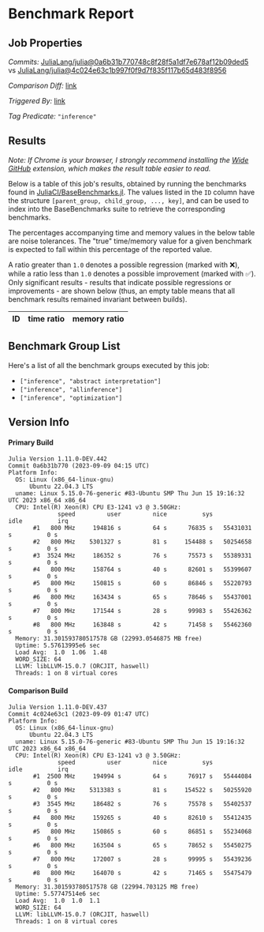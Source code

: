 # Benchmark Report

## Job Properties

*Commits:* [JuliaLang/julia@0a6b31b770748c8f28f5a1df7e678af12b09ded5](https://github.com/JuliaLang/julia/commit/0a6b31b770748c8f28f5a1df7e678af12b09ded5) vs [JuliaLang/julia@4c024e63c1b997f0f9d7f835f117b65d483f8956](https://github.com/JuliaLang/julia/commit/4c024e63c1b997f0f9d7f835f117b65d483f8956)

*Comparison Diff:* [link](https://github.com/JuliaLang/julia/compare/4c024e63c1b997f0f9d7f835f117b65d483f8956..0a6b31b770748c8f28f5a1df7e678af12b09ded5)

*Triggered By:* [link](https://github.com/JuliaLang/julia/pull/51238#issuecomment-1712408919)

*Tag Predicate:* `"inference"`

## Results

*Note: If Chrome is your browser, I strongly recommend installing the [Wide GitHub](https://chrome.google.com/webstore/detail/wide-github/kaalofacklcidaampbokdplbklpeldpj?hl=en)
extension, which makes the result table easier to read.*

Below is a table of this job's results, obtained by running the benchmarks found in
[JuliaCI/BaseBenchmarks.jl](https://github.com/JuliaCI/BaseBenchmarks.jl). The values
listed in the `ID` column have the structure `[parent_group, child_group, ..., key]`,
and can be used to index into the BaseBenchmarks suite to retrieve the corresponding
benchmarks.

The percentages accompanying time and memory values in the below table are noise tolerances. The "true"
time/memory value for a given benchmark is expected to fall within this percentage of the reported value.

A ratio greater than `1.0` denotes a possible regression (marked with :x:), while a ratio less
than `1.0` denotes a possible improvement (marked with :white_check_mark:). Only significant results - results
that indicate possible regressions or improvements - are shown below (thus, an empty table means that all
benchmark results remained invariant between builds).

| ID | time ratio | memory ratio |
|----|------------|--------------|

## Benchmark Group List

Here's a list of all the benchmark groups executed by this job:

- `["inference", "abstract interpretation"]`
- `["inference", "allinference"]`
- `["inference", "optimization"]`

## Version Info

#### Primary Build

```
Julia Version 1.11.0-DEV.442
Commit 0a6b31b770 (2023-09-09 04:15 UTC)
Platform Info:
  OS: Linux (x86_64-linux-gnu)
      Ubuntu 22.04.3 LTS
  uname: Linux 5.15.0-76-generic #83-Ubuntu SMP Thu Jun 15 19:16:32 UTC 2023 x86_64 x86_64
  CPU: Intel(R) Xeon(R) CPU E3-1241 v3 @ 3.50GHz: 
              speed         user         nice          sys         idle          irq
       #1   800 MHz     194816 s         64 s      76835 s   55431031 s          0 s
       #2   800 MHz    5301327 s         81 s     154488 s   50254658 s          0 s
       #3  3524 MHz     186352 s         76 s      75573 s   55389331 s          0 s
       #4   800 MHz     158764 s         40 s      82601 s   55399607 s          0 s
       #5   800 MHz     150815 s         60 s      86846 s   55220793 s          0 s
       #6   800 MHz     163434 s         65 s      78646 s   55437001 s          0 s
       #7   800 MHz     171544 s         28 s      99983 s   55426362 s          0 s
       #8   800 MHz     163848 s         42 s      71458 s   55462360 s          0 s
  Memory: 31.301593780517578 GB (22993.0546875 MB free)
  Uptime: 5.57613995e6 sec
  Load Avg:  1.0  1.06  1.48
  WORD_SIZE: 64
  LLVM: libLLVM-15.0.7 (ORCJIT, haswell)
  Threads: 1 on 8 virtual cores

```

#### Comparison Build

```
Julia Version 1.11.0-DEV.437
Commit 4c024e63c1 (2023-09-09 01:47 UTC)
Platform Info:
  OS: Linux (x86_64-linux-gnu)
      Ubuntu 22.04.3 LTS
  uname: Linux 5.15.0-76-generic #83-Ubuntu SMP Thu Jun 15 19:16:32 UTC 2023 x86_64 x86_64
  CPU: Intel(R) Xeon(R) CPU E3-1241 v3 @ 3.50GHz: 
              speed         user         nice          sys         idle          irq
       #1  2500 MHz     194994 s         64 s      76917 s   55444084 s          0 s
       #2   800 MHz    5313383 s         81 s     154522 s   50255920 s          0 s
       #3  3545 MHz     186482 s         76 s      75578 s   55402537 s          0 s
       #4   800 MHz     159265 s         40 s      82610 s   55412435 s          0 s
       #5   800 MHz     150865 s         60 s      86851 s   55234068 s          0 s
       #6   800 MHz     163504 s         65 s      78652 s   55450275 s          0 s
       #7   800 MHz     172007 s         28 s      99995 s   55439236 s          0 s
       #8   800 MHz     164070 s         42 s      71465 s   55475479 s          0 s
  Memory: 31.301593780517578 GB (22994.703125 MB free)
  Uptime: 5.57747514e6 sec
  Load Avg:  1.0  1.0  1.1
  WORD_SIZE: 64
  LLVM: libLLVM-15.0.7 (ORCJIT, haswell)
  Threads: 1 on 8 virtual cores

```
